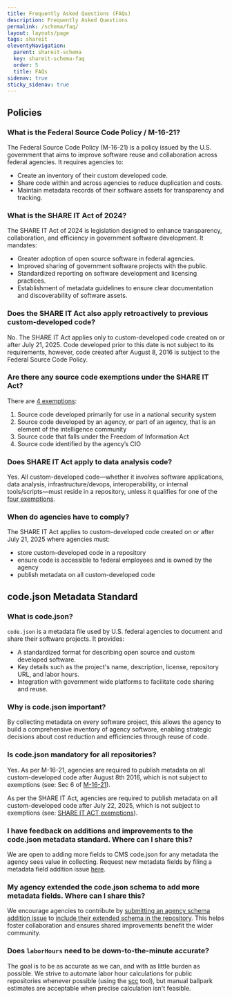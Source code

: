 ```yaml
---
title: Frequently Asked Questions (FAQs)
description: Frequently Asked Questions
permalink: /schema/faq/
layout: layouts/page
tags: shareit
eleventyNavigation:
  parent: shareit-schema
  key: shareit-schema-faq
  order: 5
  title: FAQs
sidenav: true
sticky_sidenav: true
---
```


## Policies

### What is the Federal Source Code Policy / M-16-21?

The Federal Source Code Policy (M-16-21) is a policy issued by the U.S. government that aims to improve software reuse and collaboration across federal agencies. It requires agencies to:

- Create an inventory of their custom developed code.
- Share code within and across agencies to reduce duplication and costs.
- Maintain metadata records of their software assets for transparency and tracking.

### What is the SHARE IT Act of 2024?

The SHARE IT Act of 2024 is legislation designed to enhance transparency, collaboration, and efficiency in government software development. It mandates:

- Greater adoption of open source software in federal agencies.
- Improved sharing of government software projects with the public.
- Standardized reporting on software development and licensing practices.
- Establishment of metadata guidelines to ensure clear documentation and discoverability of software assets.

### Does the SHARE IT Act also apply retroactively to previous custom-developed code?

No. The SHARE IT Act applies only to custom-developed code created on or after July 21, 2025. Code developed prior to this date is not subject to its requirements, however, code created after August 8, 2016 is subject to the Federal Source Code Policy.

### Are there any source code exemptions under the SHARE IT Act?

There are [4 exemptions](https://www.congress.gov/bill/118th-congress/house-bill/9566/text/ih#HB45699B7E8734166BE2F6DA2A80F7909):

1. Source code developed primarily for use in a national security system
2. Source code developed by an agency, or part of an agency, that is an element of the intelligence community
3. Source code that falls under the Freedom of Information Act
4. Source code identified by the agency’s CIO

### Does SHARE IT Act apply to data analysis code?

Yes. All custom-developed code—whether it involves software applications, data analysis, infrastructure/devops, interoperability, or internal tools/scripts—must reside in a repository, unless it qualifies for one of the [four exemptions](https://www.congress.gov/bill/118th-congress/house-bill/9566/text/ih#HB45699B7E8734166BE2F6DA2A80F7909).

### When do agencies have to comply?
The SHARE IT Act applies to custom-developed code created on or after July 21, 2025 where agencies must:
- store custom-developed code in a repository
- ensure code is accessible to federal employees and is owned by the agency
- publish metadata on all custom-developed code

## code.json Metadata Standard

### What is code.json?

`code.json` is a metadata file used by U.S. federal agencies to document and share their software projects. It provides:

- A standardized format for describing open source and custom developed software.
- Key details such as the project's name, description, license, repository URL, and labor hours.
- Integration with government wide platforms to facilitate code sharing and reuse.

### Why is code.json important?

By collecting metadata on every software project, this allows the agency to build a comprehensive inventory of agency software, enabling strategic decisions about cost reduction and efficiencies through reuse of code.

### Is code.json mandatory for all repositories?

Yes. As per M-16-21, agencies are required to publish metadata on all custom-developed code after August 8th 2016, which is not subject to exemptions (see: Sec 6 of [M-16-21](https://obamawhitehouse.archives.gov/sites/default/files/omb/memoranda/2016/m_16_21.pdf)).

As per the SHARE IT Act, agencies are required to publish metadata on all custom-developed code after July 22, 2025, which is not subject to exemptions (see: [SHARE IT ACT exemptions](https://www.congress.gov/118/plaws/publ187/PLAW-118publ187.pdf)).

### I have feedback on additions and improvements to the code.json metadata standard. Where can I share this?

We are open to adding more fields to CMS code.json for any metadata the agency sees value in collecting. Request new metadata fields by filing a metadata field addition issue [here](https://github.com/DSACMS/gov-codejson/issues/new?template=metadata-field-addition.md).

### My agency extended the code.json schema to add more metadata fields. Where can I share this?

We encourage agencies to contribute by [submitting an agency schema addition issue](https://github.com/DSACMS/gov-codejson/issues) to [include their extended schema in the repository](https://github.com/DSACMS/gov-codejson/tree/main/schemas). This helps foster collaboration and ensures shared improvements benefit the wider community.

### Does `laborHours` need to be down-to-the-minute accurate?

The goal is to be as accurate as we can, and with as little burden as possible. We strive to automate labor hour calculations for public repositories whenever possible (using the [scc](https://github.com/boyter/scc) tool), but manual ballpark estimates are acceptable when precise calculation isn't feasible.
